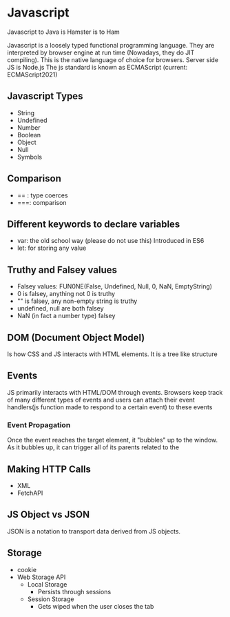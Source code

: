 # Javascript

Javascript to Java is Hamster is to Ham

Javascript is a loosely typed functional programming language. They are interpreted by browser engine at run time (Nowadays, they do JIT compiling). This is the native language of choice for browsers. Server side JS is Node.js 
The js standard is known as ECMAScript (current: ECMAScript2021)

## Javascript Types
- String
- Undefined
- Number
- Boolean
- Object
- Null
- Symbols

## Comparison
- == : type coerces
- ===: comparison

## Different keywords to declare variables
- var: the old school way (please do not use this)
Introduced in ES6
- let: for storing any value 

## Truthy and Falsey values
- Falsey values: FUN0NE(False, Undefined, Null, 0, NaN, EmptyString)
- 0 is falsey, anything not 0 is truthy
- "" is falsey, any non-empty string is truthy
- undefined, null are both falsey
- NaN (in fact a number type) falsey

## DOM (Document Object Model)
Is how CSS and JS interacts with HTML elements. It is a tree like structure

## Events
JS primarily interacts with HTML/DOM through events. Browsers keep track of many different types of events and users can attach their event handlers(js function made to respond to a certain event) to these events

### Event Propagation
Once the event reaches the target element, it "bubbles" up to the window. As it bubbles up, it can trigger all of its parents related to the
## Making HTTP Calls
- XML
- FetchAPI

## JS Object vs JSON
JSON is a notation to transport data derived from JS objects.

## Storage
- cookie
- Web Storage API
    - Local Storage
        - Persists through sessions
    - Session Storage
        - Gets wiped when the user closes the tab

